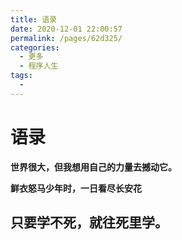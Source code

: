```yaml
---
title: 语录
date: 2020-12-01 22:00:57
permalink: /pages/62d325/
categories:
  - 更多
  - 程序人生
tags:
  - 
---
```

# 语录



**世界很大，但我想用自己的力量去撼动它。**



**鲜衣怒马少年时，一日看尽长安花**



## 只要学不死，就往死里学。



